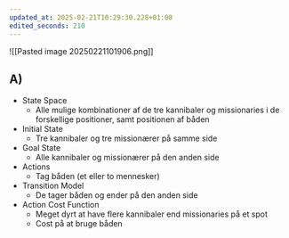 ```yaml
---
updated_at: 2025-02-21T10:29:30.228+01:00
edited_seconds: 210
---
```

![[Pasted image 20250221101906.png]]

## A)

- State Space
	- Alle mulige kombinationer af de tre kannibaler og missionaries i de forskellige positioner, samt positionen af båden
- Initial State 
	- Tre kannibaler og tre missionærer på samme side
- Goal State
	- Alle kannibaler og missionærer på den anden side
- Actions
	- Tag båden (et eller to mennesker)
- Transition Model
	- De tager båden og ender på den anden side
- Action Cost Function
	- Meget dyrt at have flere kannibaler end missionaries på et spot
	- Cost på at bruge båden